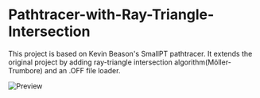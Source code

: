 # Pathtracer-with-Ray-Triangle-Intersection
This project is based on Kevin Beason's SmallPT pathtracer. It extends the original project by adding ray-triangle intersection algorithm(Möller-Trumbore) and an .OFF file loader.

![Preview](https://user-images.githubusercontent.com/43638551/143770271-cc3ce686-9a96-4783-b38f-848bde2d8e8b.png)
